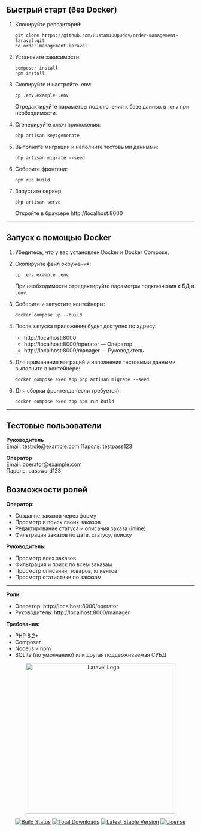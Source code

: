 ## Быстрый старт (без Docker)

1. Клонируйте репозиторий:
	```
	git clone https://github.com/Rustam100pudov/order-management-laravel.git
	cd order-management-laravel
	```

2. Установите зависимости:
	```
	composer install
	npm install
	```

3. Скопируйте и настройте .env:
	```
	cp .env.example .env
	```
	Отредактируйте параметры подключения к базе данных в `.env` при необходимости.

4. Сгенерируйте ключ приложения:
	```
	php artisan key:generate
	```

5. Выполните миграции и наполните тестовыми данными:
	```
	php artisan migrate --seed
	```

6. Соберите фронтенд:
	```
	npm run build
	```

7. Запустите сервер:
	```
	php artisan serve
	```
	Откройте в браузере http://localhost:8000

---
## Запуск с помощью Docker

1. Убедитесь, что у вас установлен Docker и Docker Compose.

2. Скопируйте файл окружения:
	```
	cp .env.example .env
	```
	При необходимости отредактируйте параметры подключения к БД в `.env`.

3. Соберите и запустите контейнеры:
	```
	docker compose up --build
	```

4. После запуска приложение будет доступно по адресу:
	- http://localhost:8000
	- http://localhost:8000/operator — Оператор
	- http://localhost:8000/manager — Руководитель

5. Для применения миграций и наполнения тестовыми данными выполните в контейнере:
	```
	docker compose exec app php artisan migrate --seed
	```

6. Для сборки фронтенда (если требуется):
	```
	docker compose exec app npm run build
	```

---


## Тестовые пользователи

**Руководитель**  
Email: testrole@example.com
Пароль: testpass123

**Оператор**  
Email: operator@example.com  
Пароль: password123

## Возможности ролей

**Оператор:**
- Создание заказов через форму
- Просмотр и поиск своих заказов
- Редактирование статуса и описания заказа (inline)
- Фильтрация заказов по дате, статусу, поиску

**Руководитель:**
- Просмотр всех заказов
- Фильтрация и поиск по всем заказам
- Просмотр описания, товаров, клиентов
- Просмотр статистики по заказам

---

**Роли:**
- Оператор: http://localhost:8000/operator
- Руководитель: http://localhost:8000/manager

**Требования:**
- PHP 8.2+
- Composer
- Node.js и npm
- SQLite (по умолчанию) или другая поддерживаемая СУБД
<p align="center"><a href="https://laravel.com" target="_blank"><img src="https://raw.githubusercontent.com/laravel/art/master/logo-lockup/5%20SVG/2%20CMYK/1%20Full%20Color/laravel-logolockup-cmyk-red.svg" width="400" alt="Laravel Logo"></a></p>

<p align="center">
<a href="https://github.com/laravel/framework/actions"><img src="https://github.com/laravel/framework/workflows/tests/badge.svg" alt="Build Status"></a>
<a href="https://packagist.org/packages/laravel/framework"><img src="https://img.shields.io/packagist/dt/laravel/framework" alt="Total Downloads"></a>
<a href="https://packagist.org/packages/laravel/framework"><img src="https://img.shields.io/packagist/v/laravel/framework" alt="Latest Stable Version"></a>
<a href="https://packagist.org/packages/laravel/framework"><img src="https://img.shields.io/packagist/l/laravel/framework" alt="License"></a>
</p>


